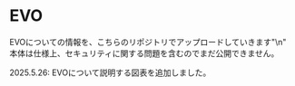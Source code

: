 # EVO
EVOについての情報を、こちらのリポジトリでアップロードしていきます"\n"
本体は仕様上、セキュリティに関する問題を含むのでまだ公開できません。

2025.5.26:
EVOについて説明する図表を追加しました。
